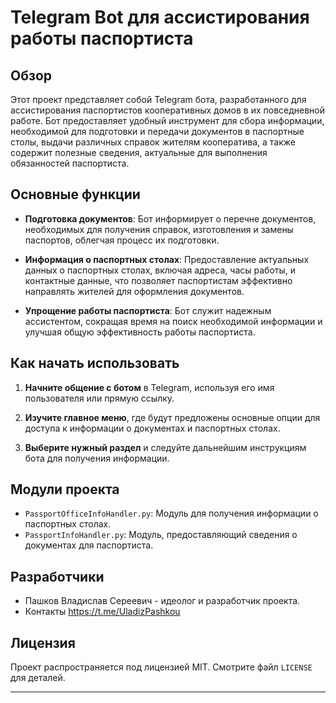 # Telegram Bot для ассистирования работы паспортиста

## Обзор

Этот проект представляет собой Telegram бота, разработанного для ассистирования паспортистов кооперативных домов в их повседневной работе. Бот предоставляет удобный инструмент для сбора информации, необходимой для подготовки и передачи документов в паспортные столы, выдачи различных справок жителям кооператива, а также содержит полезные сведения, актуальные для выполнения обязанностей паспортиста.

## Основные функции

- **Подготовка документов**: Бот информирует о перечне документов, необходимых для получения справок, изготовления и замены паспортов, облегчая процесс их подготовки.

- **Информация о паспортных столах**: Предоставление актуальных данных о паспортных столах, включая адреса, часы работы, и контактные данные, что позволяет паспортистам эффективно направлять жителей для оформления документов.

- **Упрощение работы паспортиста**: Бот служит надежным ассистентом, сокращая время на поиск необходимой информации и улучшая общую эффективность работы паспортиста.

## Как начать использовать

1. **Начните общение с ботом** в Telegram, используя его имя пользователя или прямую ссылку.

2. **Изучите главное меню**, где будут предложены основные опции для доступа к информации о документах и паспортных столах.

3. **Выберите нужный раздел** и следуйте дальнейшим инструкциям бота для получения информации.

## Модули проекта

- `PassportOfficeInfoHandler.py`: Модуль для получения информации о паспортных столах.
- `PassportInfoHandler.py`: Модуль, предоставляющий сведения о документах для паспортиста.

## Разработчики

- Пашков Владислав Сереевич - идеолог и разработчик проекта.
- Контакты https://t.me/UladizPashkou

## Лицензия

Проект распространяется под лицензией MIT. Смотрите файл `LICENSE` для деталей.

---
